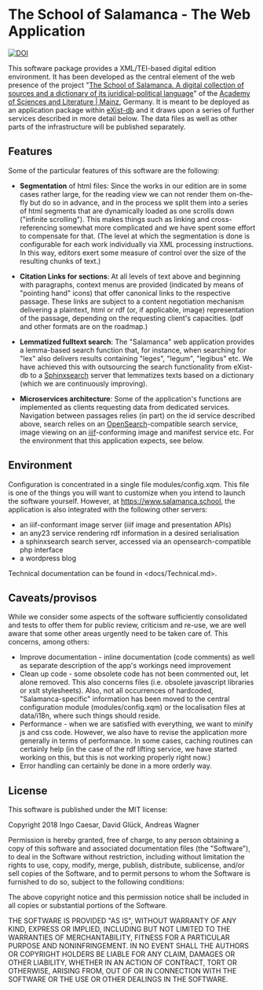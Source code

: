 # The School of Salamanca - The Web Application

[![DOI](https://zenodo.org/badge/DOI/10.5281/zenodo.1186521.svg)](https://doi.org/10.5281/zenodo.1186521)

This software package provides a XML/TEI-based digital edition environment. It has been developed as the central element of the web presence of the project "[The School of Salamanca. A digital collection of sources and a dictionary of its juridical-political language](https://www.salamanca.school)" of the [Academy of Sciences and Literature | Mainz](https://www.adwmainz.de/), Germany. It is meant to be deployed as an application package within [eXist-db](https://exist-db.org/) and it draws upon a series of further services described in more detail below. The data files as well as other parts of the infrastructure will be published separately.

## Features

Some of the particular features of this software are the following:

* **Segmentation** of html files: Since the works in our edition are in some cases rather large, for the reading view we can not render them on-the-fly but do so in advance, and in the process we split them into a series of html segments that are dynamically loaded as one scrolls down ("infinite scrolling"). This makes things such as linking and cross-referencing somewhat more complicated and we have spent some effort to compensate for that. (The level at which the segmentation is done is configurable for each work individually via XML processing instructions. In this way, editors exert some measure of control over the size of the resulting chunks of text.)

* **Citation Links for sections**: At all levels of text above and beginning with paragraphs, context menus are provided (indicated by means of "pointing hand" icons) that offer canonical links to the respective passage. These links are subject to a content negotiation mechanism delivering a plaintext, html or rdf (or, if applicable, image) representation of the passage, depending on the requesting client's capacities. (pdf and other formats are on the roadmap.)

* **Lemmatized fulltext search**: The "Salamanca" web application provides a lemma-based search function that, for instance, when searching for "lex" also delivers results containing "leges", "legum", "legibus" etc. We have achieved this with outsourcing the search functionality from eXist-db to a [Sphinxsearch](http://sphinxsearch.com/) server that lemmatizes texts based on a dictionary (which we are continuously improving).

* **Microservices architecture**: Some of the application's functions are implemented as clients requesting data from dedicated services. Navigation between passages relies (in part) on the id service described above, search relies on an [OpenSearch](http://www.opensearch.org/)-compatible search service, image viewing on an [iiif](http://iiif.io/)-conforming image and manifest service etc. For the environment that this application expects, see below.

## Environment

Configuration is concentrated in a single file modules/config.xqm. This file is one of the things you will want to customize when you intend to launch the software yourself. However, at <https://www.salamanca.school>, the application is also integrated with the following other servers:

* an iiif-conformant image server (iiif image and presentation APIs)
* an any23 service rendering rdf information in a desired serialisation
* a sphinxsearch search server, accessed via an opensearch-compatible php interface
* a wordpress blog

Technical documentation can be found in <docs/Technical.md>.

## Caveats/provisos

While we consider some aspects of the software sufficiently consolidated and tests to offer them for public review, criticism and re-use, we are well aware that some other areas urgently need to be taken care of. This concerns, among others:

* Improve documentation - inline documentation (code comments) as well as separate description of the app's workings need improvement
* Clean up code - some obsolete code has not been commented out, let alone removed. This also concerns files (i.e. obsolete javascript libraries or xslt stylesheets). Also, not all occurrences of hardcoded, "Salamanca-specific" information has been moved to the central configuration module (modules/config.xqm) or the localisation files at data/i18n, where such things should reside.
* Performance - when we are satisfied with everything, we want to minify js and css code. However, we also have to revise the application more generally in terms of performance. In some cases, caching routines can certainly help (in the case of the rdf lifting service, we have started working on this, but this is not working properly right now.)
* Error handling can certainly be done in a more orderly way.

## License

This software is published under the MIT license:

Copyright 2018 Ingo Caesar, David Glück, Andreas Wagner

Permission is hereby granted, free of charge, to any person obtaining a copy of this software and associated documentation files (the "Software"), to deal in the Software without restriction, including without limitation the rights to use, copy, modify, merge, publish, distribute, sublicense, and/or sell copies of the Software, and to permit persons to whom the Software is furnished to do so, subject to the following conditions:

The above copyright notice and this permission notice shall be included in all copies or substantial portions of the Software.

THE SOFTWARE IS PROVIDED "AS IS", WITHOUT WARRANTY OF ANY KIND, EXPRESS OR IMPLIED, INCLUDING BUT NOT LIMITED TO THE WARRANTIES OF MERCHANTABILITY, FITNESS FOR A PARTICULAR PURPOSE AND NONINFRINGEMENT. IN NO EVENT SHALL THE AUTHORS OR COPYRIGHT HOLDERS BE LIABLE FOR ANY CLAIM, DAMAGES OR OTHER LIABILITY, WHETHER IN AN ACTION OF CONTRACT, TORT OR OTHERWISE, ARISING FROM, OUT OF OR IN CONNECTION WITH THE SOFTWARE OR THE USE OR OTHER DEALINGS IN THE SOFTWARE.
